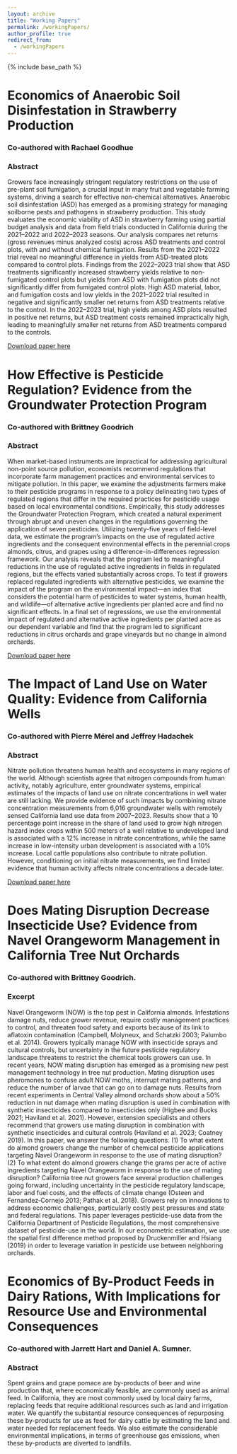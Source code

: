 ```yaml
---
layout: archive
title: "Working Papers"
permalink: /workingPapers/
author_profile: true
redirect_from:
  - /workingPapers
---
```


{% include base_path %}

# Economics of Anaerobic Soil Disinfestation in Strawberry Production
### Co-authored with Rachael Goodhue

### Abstract

Growers face increasingly stringent regulatory restrictions on the use of pre-plant soil fumigation, a crucial input in many fruit and vegetable farming systems, driving a search for effective non-chemical alternatives. Anaerobic soil disinfestation (ASD) has emerged as a promising strategy for managing soilborne pests and pathogens in strawberry production. This study evaluates the economic viability of ASD in strawberry farming using partial budget analysis and data from field trials conducted in California during the 2021–2022 and 2022–2023 seasons. Our analysis compares net returns (gross revenues minus analyzed costs) across ASD treatments and control plots, with and without chemical fumigation. Results from the 2021–2022 trial reveal no meaningful difference in yields from ASD-treated plots compared to control plots. Findings from the 2022–2023 trial show that ASD treatments significantly increased strawberry yields relative to non-fumigated control plots but yields from ASD with fumigation plots did not significantly differ from fumigated control plots. High ASD material, labor, and fumigation costs and low yields in the 2021–2022 trial resulted in negative and significantly smaller net returns from ASD treatments relative to the control. In the 2022–2023 trial, high yields among ASD plots resulted in positive net returns, but ASD treatment costs remained impractically high, leading to meaningfully smaller net returns from ASD treatments compared to the controls.

[Download paper here](http://scottsomerville.github.io/files/Anaerobic_Soil_Disinfestation.pdf)


 
# How Effective is Pesticide Regulation? Evidence from the Groundwater Protection Program
### Co-authored with Brittney Goodrich

### Abstract

When market-based instruments are impractical for addressing agricultural non-point source pollution, economists recommend regulations that incorporate farm management practices and environmental services to mitigate pollution. In this paper, we examine the adjustments farmers make to their pesticide programs in response to a policy delineating two types of regulated regions that differ in the required practices for pesticide usage based on local environmental conditions. Empirically, this study addresses the Groundwater Protection Program, which created a natural experiment through abrupt and uneven changes in the regulations governing the application of seven pesticides. Utilizing twenty-five years of field-level data, we estimate the program’s impacts on the use of regulated active ingredients and the consequent environmental effects in the perennial crops almonds, citrus, and grapes using a difference-in-differences regression framework. Our analysis reveals that the program led to meaningful reductions in the use of regulated active ingredients in fields in regulated regions, but the effects varied substantially across crops. To test if growers replaced regulated ingredients with alternative pesticides, we examine the impact of the program on the environmental impact—an index that considers the potential harm of pesticides to water systems, human health, and wildlife—of alternative active ingredients per planted acre and find no significant effects. In a final set of regressions, we use the environmental impact of regulated and alternative active ingredients per planted acre as our dependent variable and find that the program led to significant reductions in citrus orchards and grape vineyards but no change in almond orchards.

[Download paper here](http://scottsomerville.github.io/files/GWPA.pdf)



# The Impact of Land Use on Water Quality: Evidence from California Wells
### Co-authored with Pierre Mérel and Jeffrey Hadachek

### Abstract

Nitrate pollution threatens human health and ecosystems in many regions of the world. Although scientists agree that nitrogen compounds from human activity, notably agriculture,enter groundwater systems, empirical estimates of the impacts of land use on nitrate concentrations in well water are still lacking. We provide evidence of such impacts by combining nitrate concentration measurements from 6,016 groundwater wells with remotely sensed California land use data from 2007–2023. Results show that a 10 percentage point increase in the share of land used to grow high nitrogen hazard index crops within 500 meters of a well relative to undeveloped land is associated with a 12% increase in nitrate concentrations, while the same increase in low-intensity urban development is associated with a 10% increase. Local cattle populations also contribute to nitrate pollution. However, conditioning on initial nitrate measurements, we find limited evidence that human activity affects nitrate concentrations a decade later.

[Download paper here](http://scottsomerville.github.io/files/Nitrates_in_groundwater.pdf)


# Does Mating Disruption Decrease Insecticide Use? Evidence from Navel Orangeworm Management in California Tree Nut Orchards
### Co-authored with Brittney Goodrich.

### Excerpt

Navel Orangeworm (NOW) is the top pest in California almonds. Infestations damage nuts, reduce grower revenue, require costly management practices to control, and threaten food safety and exports because of its link to aflatoxin contamination (Campbell, Molyneux, and Schatzki 2003; Palumbo et al. 2014). Growers typically manage NOW with insecticide sprays and cultural controls, but uncertainty in the future pesticide regulatory landscape threatens to restrict the chemical tools growers can use. 
In recent years, NOW mating disruption has emerged as a promising new pest management technology in tree nut production. Mating disruption uses pheromones to confuse adult NOW moths, interrupt mating patterns, and reduce the number of larvae that can go on to damage nuts. Results from recent experiments in Central Valley almond orchards show about a 50% reduction in nut damage when mating disruption is used in combination with synthetic insecticides compared to insecticides only (Higbee and Bucks 2021; Haviland et al. 2021). However, extension specialists and others recommend that growers use mating disruption in combination with synthetic insecticides and cultural controls (Haviland et al. 2023; Coatney 2019). 
	In this paper, we answer the following questions. (1) To what extent do almond growers change the number of chemical pesticide applications targeting Navel Orangeworm in response to the use of mating disruption? (2) To what extent do almond growers change the grams per acre of active ingredients targeting Navel Orangeworm in response to the use of mating disruption?
California tree nut growers face several production challenges going forward, including uncertainty in the pesticide regulatory landscape, labor and fuel costs, and the effects of climate change (Osteen and Fernandez‐Cornejo 2013; Pathak et al. 2018). Growers rely on innovations to address economic challenges, particularly costly pest pressures and state and federal regulations. 
This paper leverages pesticide-use data from the California Department of Pesticide Regulations, the most comprehensive dataset of pesticide-use in the world. In our econometric estimation, we use the spatial first difference method proposed by Druckenmiller and Hsiang (2019) in order to leverage variation in pesticide use between neighboring orchards. 



# Economics of By-Product Feeds in Dairy Rations, With Implications for Resource Use and Environmental Consequences
### Co-authored with Jarrett Hart and Daniel A. Sumner.

### Abstract 

Spent grains and grape pomace are by-products of beer and wine production that, where economically feasible, are commonly used as animal feed. In California, they are most commonly used by local dairy farms, replacing feeds that require additional resources such as land and irrigation water. We quantify the substantial resource consequences of repurposing these by-products for use as feed for dairy cattle by estimating the land and water needed for replacement feeds. We also estimate the considerable environmental implications, in terms of greenhouse gas emissions, when these by-products are diverted to landfills.